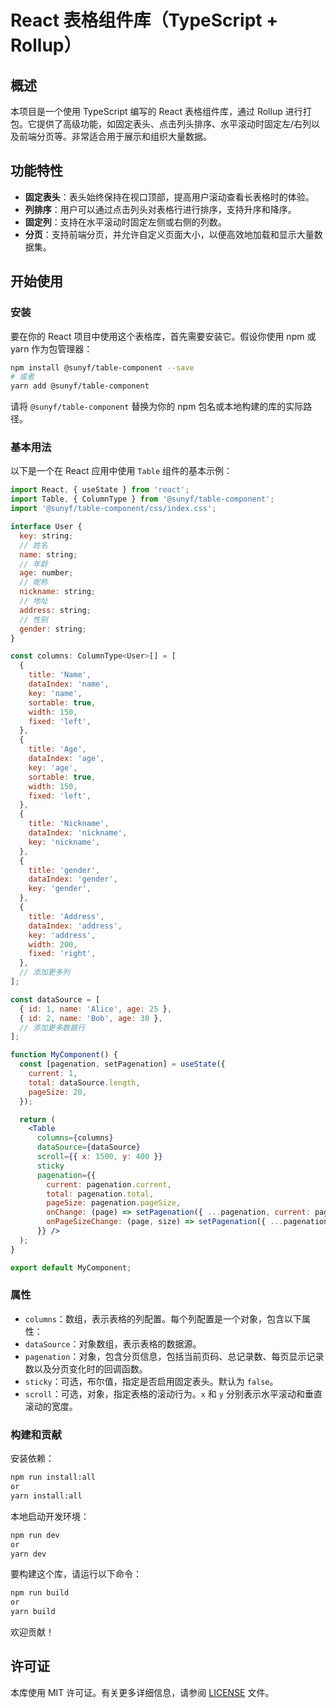 # React 表格组件库（TypeScript + Rollup）

## 概述

本项目是一个使用 TypeScript 编写的 React 表格组件库，通过 Rollup 进行打包。它提供了高级功能，如固定表头、点击列头排序、水平滚动时固定左/右列以及前端分页等。非常适合用于展示和组织大量数据。

## 功能特性

- **固定表头**：表头始终保持在视口顶部，提高用户滚动查看长表格时的体验。
- **列排序**：用户可以通过点击列头对表格行进行排序，支持升序和降序。
- **固定列**：支持在水平滚动时固定左侧或右侧的列数。
- **分页**：支持前端分页，并允许自定义页面大小，以便高效地加载和显示大量数据集。

## 开始使用

### 安装

要在你的 React 项目中使用这个表格库，首先需要安装它。假设你使用 npm 或 yarn 作为包管理器：

```bash
npm install @sunyf/table-component --save
# 或者
yarn add @sunyf/table-component
```

请将 `@sunyf/table-component` 替换为你的 npm 包名或本地构建的库的实际路径。

### 基本用法

以下是一个在 React 应用中使用 `Table` 组件的基本示例：

```jsx
import React, { useState } from 'react';
import Table, { ColumnType } from '@sunyf/table-component';
import '@sunyf/table-component/css/index.css';

interface User {
  key: string;
  // 姓名
  name: string;
  // 年龄
  age: number;
  // 昵称
  nickname: string;
  // 地址
  address: string;
  // 性别
  gender: string;
}

const columns: ColumnType<User>[] = [
  {
    title: 'Name',
    dataIndex: 'name',
    key: 'name',
    sortable: true,
    width: 150,
    fixed: 'left',
  },
  {
    title: 'Age',
    dataIndex: 'age',
    key: 'age',
    sortable: true,
    width: 150,
    fixed: 'left',
  },
  {
    title: 'Nickname',
    dataIndex: 'nickname',
    key: 'nickname',
  },
  {
    title: 'gender',
    dataIndex: 'gender',
    key: 'gender',
  },
  {
    title: 'Address',
    dataIndex: 'address',
    key: 'address',
    width: 200,
    fixed: 'right',
  },
  // 添加更多列
];

const dataSource = [
  { id: 1, name: 'Alice', age: 25 },
  { id: 2, name: 'Bob', age: 30 },
  // 添加更多数据行
];

function MyComponent() {
  const [pagenation, setPagenation] = useState({
    current: 1,
    total: dataSource.length,
    pageSize: 20,
  });

  return (
    <Table
      columns={columns}
      dataSource={dataSource}
      scroll={{ x: 1500, y: 400 }}
      sticky
      pagenation={{
        current: pagenation.current,
        total: pagenation.total,
        pageSize: pagenation.pageSize,
        onChange: (page) => setPagenation({ ...pagenation, current: page }),
        onPageSizeChange: (page, size) => setPagenation({ ...pagenation, current: page, pageSize: size })
      }} />
  );
}

export default MyComponent;
```

### 属性

- `columns`：数组，表示表格的列配置。每个列配置是一个对象，包含以下属性：
- `dataSource`：对象数组，表示表格的数据源。
- `pagenation`：对象，包含分页信息，包括当前页码、总记录数、每页显示记录数以及分页变化时的回调函数。
- `sticky`：可选，布尔值，指定是否启用固定表头。默认为 `false`。
- `scroll`：可选，对象，指定表格的滚动行为。`x` 和 `y` 分别表示水平滚动和垂直滚动的宽度。

### 构建和贡献

安装依赖：

```bash
npm run install:all
or
yarn install:all
```

本地启动开发环境：

```bash
npm run dev
or
yarn dev
```

要构建这个库，请运行以下命令：

```bash
npm run build
or
yarn build
```

欢迎贡献！

## 许可证

本库使用 MIT 许可证。有关更多详细信息，请参阅 [LICENSE](LICENSE) 文件。
